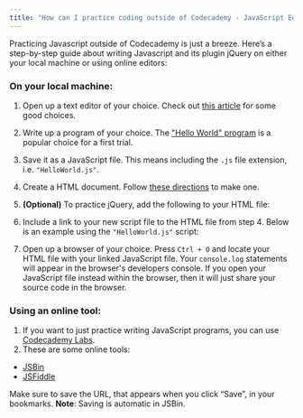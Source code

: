 ```yaml
---
title: "How can I practice coding outside of Codecademy - JavaScript Edition"
---
```


Practicing Javascript outside of Codecademy is just a breeze. Here’s a step-by-step guide about writing Javascript and its plugin jQuery on either your local machine or using online editors:

### On your local machine:

1. Open up a text editor of your choice. Check out [this article][1] for some good choices.
2. Write up a program of your choice. The ["Hello World" program][2] is a popular choice for a first trial.
3. Save it as a JavaScript file. This means including the `.js` file extension, i.e. `"HelloWorld.js"`. 
4. Create a HTML document. Follow [these directions][3] to make one.
5. **(Optional)** To practice jQuery, add the following to your HTML file:

    <!--These tags should be in exactly this order.-->
    <link href="http://ajax.googleapis.com/ajax/libs/jqueryui/1/themes/smoothness/jquery-ui.min.css" rel="stylesheet" type="text/css" />  <!--An additioanl CSS file bundled with jQuery UI -->
    <script src = “http://ajax.googleapis.com/ajax/libs/jquery/1/jquery.min.js”></script>  <!--jQuery 1.9.1 --->
    <script src="http://ajax.googleapis.com/ajax/libs/jqueryui/1/jquery-ui.min.js"></script>  <!--jQuery UI 1.10.1-->

6. Include a link to your new script file to the HTML file from step 4. Below is an example using the `"HelloWorld.js"` script:

    <script src=”PathToYourJSFile/HelloWolrd.js”></script>  <!-- Your HelloWorld.js --> 

7. Open up a browser of your choice. Press `Ctrl + O` and locate your HTML file with your linked JavaScript file. Your `console.log` statements will appear in the browser's developers console. If you open your JavaScript file instead within the browser, then it will just share your source code in the browser.

### Using an online tool:
1. If you want to just practice writing JavaScript programs, you can use [Codecademy Labs](http://labs.codecademy.com).
2. These are some online tools: 
  - [JSBin](http://www.jsbin.com)
  - [JSFiddle](http://www.jsfiddle.net)

Make sure to save the URL, that appears when you click “Save”, in your bookmarks. **Note**: Saving is automatic in JSBin.

  [1]: article-from-#115
  [2]: http://en.wikipedia.org/wiki/Hello_world_program
  [3]: article-from-#110
